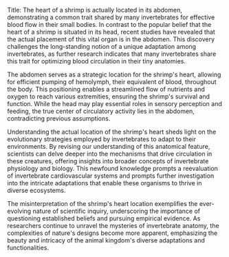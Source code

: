 Title: The heart of a shrimp is actually located in its abdomen, demonstrating a common trait shared by many invertebrates for effective blood flow in their small bodies.
In contrast to the popular belief that the heart of a shrimp is situated in its head, recent studies have revealed that the actual placement of this vital organ is in the abdomen. This discovery challenges the long-standing notion of a unique adaptation among invertebrates, as further research indicates that many invertebrates share this trait for optimizing blood circulation in their tiny anatomies.

The abdomen serves as a strategic location for the shrimp's heart, allowing for efficient pumping of hemolymph, their equivalent of blood, throughout the body. This positioning enables a streamlined flow of nutrients and oxygen to reach various extremities, ensuring the shrimp's survival and function. While the head may play essential roles in sensory perception and feeding, the true center of circulatory activity lies in the abdomen, contradicting previous assumptions.

Understanding the actual location of the shrimp's heart sheds light on the evolutionary strategies employed by invertebrates to adapt to their environments. By revising our understanding of this anatomical feature, scientists can delve deeper into the mechanisms that drive circulation in these creatures, offering insights into broader concepts of invertebrate physiology and biology. This newfound knowledge prompts a reevaluation of invertebrate cardiovascular systems and prompts further investigation into the intricate adaptations that enable these organisms to thrive in diverse ecosystems.

The misinterpretation of the shrimp's heart location exemplifies the ever-evolving nature of scientific inquiry, underscoring the importance of questioning established beliefs and pursuing empirical evidence. As researchers continue to unravel the mysteries of invertebrate anatomy, the complexities of nature's designs become more apparent, emphasizing the beauty and intricacy of the animal kingdom's diverse adaptations and functionalities.